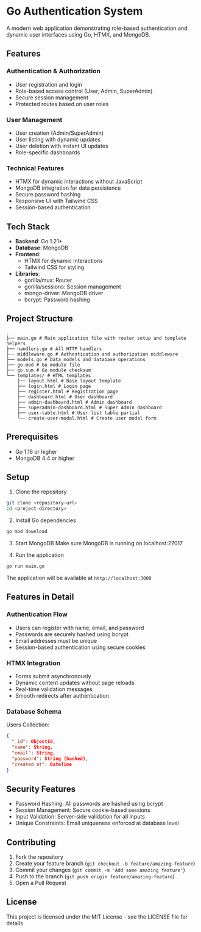 # Go Authentication System

A modern web application demonstrating role-based authentication and dynamic user interfaces using Go, HTMX, and MongoDB.

## Features

### Authentication & Authorization
- User registration and login
- Role-based access control (User, Admin, SuperAdmin)
- Secure session management
- Protected routes based on user roles

### User Management
- User creation (Admin/SuperAdmin)
- User listing with dynamic updates
- User deletion with instant UI updates
- Role-specific dashboards

### Technical Features
- HTMX for dynamic interactions without JavaScript
- MongoDB integration for data persistence
- Secure password hashing
- Responsive UI with Tailwind CSS
- Session-based authentication

## Tech Stack

- **Backend**: Go 1.21+
- **Database**: MongoDB
- **Frontend**: 
  - HTMX for dynamic interactions
  - Tailwind CSS for styling
- **Libraries**:
  - gorilla/mux: Router
  - gorilla/sessions: Session management
  - mongo-driver: MongoDB driver
  - bcrypt: Password hashing

## Project Structure

```
.
├── main.go # Main application file with router setup and template helpers
├── handlers.go # All HTTP handlers
├── middleware.go # Authentication and authorization middleware
├── models.go # Data models and database operations
├── go.mod # Go module file
├── go.sum # Go module checksum
└── templates/ # HTML templates
    ├── layout.html # Base layout template
    ├── login.html # Login page
    ├── register.html # Registration page
    ├── dashboard.html # User dashboard
    ├── admin-dashboard.html # Admin dashboard
    ├── superadmin-dashboard.html # Super Admin dashboard
    ├── user-table.html # User list table partial
    └── create-user-modal.html # Create user modal form
```

## Prerequisites

- Go 1.16 or higher
- MongoDB 4.4 or higher

## Setup

1. Clone the repository
```bash
git clone <repository-url>
cd <project-directory>
```

2. Install Go dependencies
```bash
go mod download
```

3. Start MongoDB
Make sure MongoDB is running on localhost:27017

4. Run the application
```bash
go run main.go
```

The application will be available at `http://localhost:3000`

## Features in Detail

### Authentication Flow
- Users can register with name, email, and password
- Passwords are securely hashed using bcrypt
- Email addresses must be unique
- Session-based authentication using secure cookies

### HTMX Integration
- Forms submit asynchronously
- Dynamic content updates without page reloads
- Real-time validation messages
- Smooth redirects after authentication

### Database Schema

Users Collection:
```json
{
  "_id": ObjectId,
  "name": String,
  "email": String,
  "password": String (hashed),
  "created_at": DateTime
}
```

## Security Features

- Password Hashing: All passwords are hashed using bcrypt
- Session Management: Secure cookie-based sessions
- Input Validation: Server-side validation for all inputs
- Unique Constraints: Email uniqueness enforced at database level

## Contributing

1. Fork the repository
2. Create your feature branch (`git checkout -b feature/amazing-feature`)
3. Commit your changes (`git commit -m 'Add some amazing feature'`)
4. Push to the branch (`git push origin feature/amazing-feature`)
5. Open a Pull Request

## License

This project is licensed under the MIT License - see the LICENSE file for details 